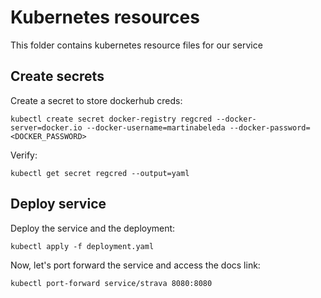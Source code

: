 # Kubernetes resources

This folder contains kubernetes resource files for our service

## Create secrets

Create a secret to store dockerhub creds:

```shell
kubectl create secret docker-registry regcred --docker-server=docker.io --docker-username=martinabeleda --docker-password=<DOCKER_PASSWORD>
```

Verify:

```shell
kubectl get secret regcred --output=yaml
```

## Deploy service

Deploy the service and the deployment:

```shell
kubectl apply -f deployment.yaml
```

Now, let's port forward the service and access the docs link:

```shell
kubectl port-forward service/strava 8080:8080
```

